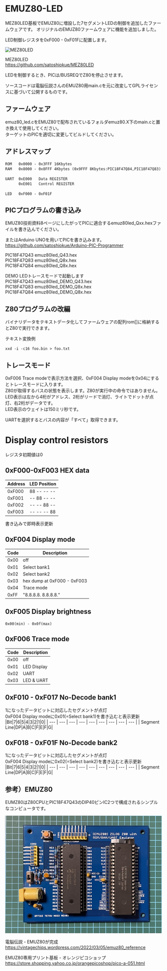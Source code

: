 # EMUZ80-LED
MEZ80LED基板でEMUZ80に増設した7セグメントLEDの制御を追加したファームウェアです。
オリジナルのEMUZ80ファームウェアに機能を追加しました。

LED制御レジスタを0xF000 - 0xF01Fに配置します。

![MEZ80LED](https://github.com/satoshiokue/EMUZ80-LED/blob/main/MEZ80LED.jpeg)

MEZ80LED  
https://github.com/satoshiokue/MEZ80LED

LEDを制御するとき、PICは/BUSREQでZ80を停止させます。  

ソースコードは電脳伝説さんのEMUZ80用main.cを元に改変してGPLライセンスに基づいて公開するものです。

## ファームウェア
emuz80_led.cをEMUZ80で配布されているフォルダemuz80.X下のmain.cと置き換えて使用してください。  
ターゲットのPICを適切に変更してビルドしてください。  


## アドレスマップ
```
ROM   0x0000 - 0x3FFF 16Kbytes
RAM   0x8000 - 0x8FFF 4Kbytes (0x9FFF 8Kbytes:PIC18F47Q84,PIC18F47Q83)

UART  0xE000   Data REGISTER
      0xE001   Control REGISTER

LED   0xF000 - 0xF01F
```

## PICプログラムの書き込み
EMUZ80技術資料8ページにしたがってPICに適合するemuz80led_Qxx.hexファイルを書き込んでください。  

またはArduino UNOを用いてPICを書き込みます。  
https://github.com/satoshiokue/Arduino-PIC-Programmer

PIC18F47Q43 emuz80led_Q43.hex  
PIC18F47Q83 emuz80led_Q8x.hex  
PIC18F47Q84 emuz80led_Q8x.hex  

DEMO LEDトレースモードで起動します  
PIC18F47Q43 emuz80led_DEMO_Q43.hex  
PIC18F47Q83 emuz80led_DEMO_Q8x.hex  
PIC18F47Q84 emuz80led_DEMO_Q8x.hex  

## Z80プログラムの改編
バイナリデータをテキストデータ化してファームウェアの配列rom[]に格納するとZ80で実行できます。

テキスト変換例
```
xxd -i -c16 foo.bin > foo.txt
```

## トレースモード
0xF006 Trace modeで表示方法を選択、0xF004 Display modeを0x04にするとトレースモードに入ります。  
Z80が取得するバスの状態を表示します。Z80が実行中の命令ではありません。  
LED表示は左から4桁がアドレス、2桁がリードで消灯、ライトでドットが点灯、右2桁がデータです。  
LED表示のウェイトは150ミリ秒です。  

UARTを選択するとバスの内容が「すべて」取得できます。  
# Display control resistors
レジスタ初期値は0

## 0xF000-0xF003 HEX data

|Address|LED Position|
| --- | --- |
|0xF000|88 -- -- --|
|0xF001|-- 88 -- --|
|0xF002|-- -- 88 --|
|0xF003|-- -- -- 88|

書き込みで即時表示更新

## 0xF004 Display mode

|Code|Description|
| --- | --- |
|0x00| off  
|0x01| Select bank1  
|0x02| Select bank2  
|0x03| hex dump at 0xF000 - 0xF003  
|0x04| Trace mode  
|0xFF| "8.8.8.8. 8.8.8.8."  

## 0xF005 Display brightness
```
0x00(min) - 0x0f(max)  
```

## 0xF006 Trace mode

|Code|Description|
| --- | --- |
|0x00| off  
|0x01| LED Display  
|0x02| UART  
|0x03| LED & UART  

## 0xF010 - 0xF017 No-Decode bank1
1になったデータビットに対応したセグメントが点灯  
0xF004 Display modeに0x01(=Select bank1)を書き込むと表示更新
|Bit|7|6|5|4|3|2|1|0|
| --- | --- | --- | --- | --- | --- | --- | --- | --- |
| Segment Line|DP|A|B|C|F|E|F|G|
## 0xF018 - 0xF01F No-Decode bank2
1になったデータビットに対応したセグメントが点灯  
0xF004 Display modeに0x02(=Select bank2)を書き込むと表示更新
|Bit|7|6|5|4|3|2|1|0|
| --- | --- | --- | --- | --- | --- | --- | --- | --- |
| Segment Line|DP|A|B|C|F|E|F|G|



## 参考）EMUZ80
EUMZ80はZ80CPUとPIC18F47Q43のDIP40ピンIC2つで構成されるシンプルなコンピュータです。

![EMUZ80](https://github.com/satoshiokue/EMUZ80-6502/blob/main/imgs/IMG_Z80.jpeg)

電脳伝説 - EMUZ80が完成  
https://vintagechips.wordpress.com/2022/03/05/emuz80_reference  

EMUZ80専用プリント基板 - オレンジピコショップ  
https://store.shopping.yahoo.co.jp/orangepicoshop/pico-a-051.html
